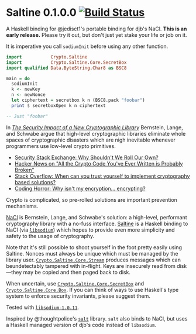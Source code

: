 # Saltine 0.1.0.0 [![Build Status](https://travis-ci.org/tel/saltine.png?branch=master)](https://travis-ci.org/tel/saltine)

A Haskell binding for @jedisct1's portable binding for djb's
NaCl. **This is an early release.** Please try it out, but don't just
yet stake your life or job on it.

It is imperative you call `sodiumInit` before using any other function.

``` haskell
import           Crypto.Saltine
import           Crypto.Saltine.Core.SecretBox
import qualified Data.ByteString.Char8 as BSC8

main = do
  sodiumInit
  k <- newKey
  n <- newNonce
  let ciphertext = secretbox k n (BSC8.pack "foobar")
  print $ secretboxOpen k n ciphertext

-- Just "foobar"
```

In
[*The Security Impact of a New Cryptographic Library*](http://cryptojedi.org/papers/coolnacl-20111201.pdf)
Bernstein, Lange, and Schwabe argue that high-level cryptographic
libraries eliminate whole spaces of cryptographic disasters which are
nigh inevitable whenever programmers use low-level crypto primitives.

* [Security Stack Exchange: Why Shouldn't We Roll Our Own?](http://security.stackexchange.com/questions/18197/why-shouldnt-we-roll-our-own)
* [Hacker News on "All the Crypto Code You've Ever Written is Probably Broken"](https://news.ycombinator.com/item?id=4779015)
* [Stack Overflow: When can you trust yourself to implement cryptography based solutions?](http://stackoverflow.com/questions/1914257/when-can-you-trust-yourself-to-implement-cryptography-based-solutions)
* [Coding Horror: Why isn't my encryption... encrypting?](http://www.codinghorror.com/blog/2009/05/why-isnt-my-encryption-encrypting.html)

Crypto is complicated, so pre-rolled solutions are important
prevention mechanisms.

[NaCl](http://nacl.cr.yp.to/) is Bernstein, Lange, and Schwabe's
solution: a high-level, performant cryptography library with a no-fuss
interface. [Saltine](http://github.com/tel/saltine) is a Haskell
binding to NaCl (via
[`libsodium`](https://github.com/jedisct1/libsodium)) which hopes to
provide even more simplicity and safety to the usage of cryptography.

Note that it's still possible to shoot yourself in the foot pretty
easily using Saltine. Nonces must always be unique which must be managed 
by the library user.
[`Crypto.Saltine.Core.Stream`](https://github.com/tel/saltine/blob/master/src/Crypto/Saltine/Core/Stream.hs)
produces messages which can beundetectably tampered with in-flight. 
Keys are insecurely read from disk—they may be copied and then paged 
back to disk.

When uncertain, use [`Crypto.Saltine.Core.SecretBox`](https://github.com/tel/saltine/blob/master/src/Crypto/Saltine/Core/SecretBox.hs) 
and [`Crypto.Saltine.Core.Box`](https://github.com/tel/saltine/blob/master/src/Crypto/Saltine/Core/Box.hs).
If you can think of ways to use Haskell's type system to enforce 
security invariants, please suggest them.

Tested with [`libsodium-1.0.11`](https://download.libsodium.org/libsodium/releases/).

Inspired by @thoughtpolice's
[`salt`](http://github.com/thoughtpolice/salt) library. `salt` also
binds to NaCl, but uses a Haskell managed version of djb's code
instead of `libsodium`.
